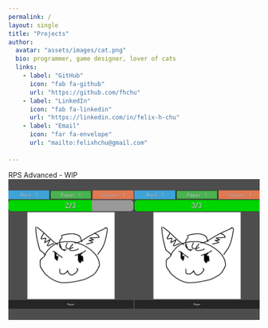 ```yaml
---
permalink: /
layout: single
title: "Projects"
author:
  avatar: "assets/images/cat.png"
  bio: programmer, game designer, lover of cats
  links:
    - label: "GitHub"
      icon: "fab fa-github"
      url: "https://github.com/fhchu"
    - label: "LinkedIn"
      icon: "fab fa-linkedin"
      url: "https://linkedin.com/in/felix-h-chu"
    - label: "Email"
      icon: "far fa-envelope"
      url: "mailto:felixhchu@gmail.com"

---
```


RPS Advanced - WIP
[![RPSAdvanced](/assets/images/rpsadvanced.png)](/rps)
